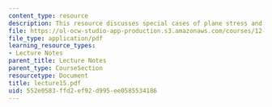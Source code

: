 ```yaml
---
content_type: resource
description: This resource discusses special cases of plane stress and plane strain.
file: https://ol-ocw-studio-app-production.s3.amazonaws.com/courses/12-520-geodynamics-fall-2006/552e0583ffd2ef92d995ee0585534186_lecture15.pdf
file_type: application/pdf
learning_resource_types:
- Lecture Notes
parent_title: Lecture Notes
parent_type: CourseSection
resourcetype: Document
title: lecture15.pdf
uid: 552e0583-ffd2-ef92-d995-ee0585534186
---
```

